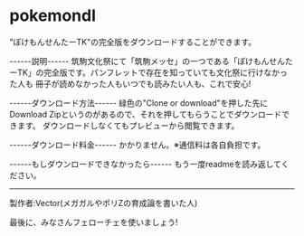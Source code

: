 # pokemondl
"ぽけもんせんたーTK"の完全版をダウンロードすることができます。

------説明------
筑駒文化祭にて「筑駒メッセ」の一つである「ぽけもんせんたーTK」の完全版です。パンフレットで存在を知っていても文化祭に行けなかった人も
冊子が読めなかった人もいつでも読みたい人も、これで安心!

------ダウンロード方法------
緑色の"Clone or download"を押した先にDownload Zipというのがあるので、それを押してもらうことでダウンロードできます。
ダウンロードしなくてもプレビューから閲覧できます。

------ダウンロード料金------
かかりません。※通信料は各自負担です。

------もしダウンロードできなかったら------
もう一度readmeを読み返してください。

------
製作者:Vector(メガガルやポリZの育成論を書いた人)

最後に、みなさんフェローチェを使いましょう!
